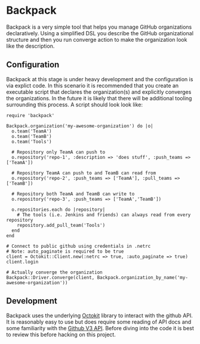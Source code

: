 # Backpack

Backpack is a very simple tool that helps you manage GitHub organizations declaratively.
Using a simplified DSL you describe the GitHub organizational structure and then you run
converge action to make the organization look like the description.

## Configuration

Backpack at this stage is under heavy development and the configuration is via explict code. In this scenario
it is recommended that you create an executable script that declares the organization(s) and explicitly converges
the organizations. In the future it is likely that there will be additional tooling surrounding this process.
A script should look look like:

    require 'backpack'
    
    Backpack.organization('my-awesome-organization') do |o|
      o.team('TeamA')
      o.team('TeamB')
      o.team('Tools')
    
      # Repository only TeamA can push to
      o.repository('repo-1', :description => 'does stuff', :push_teams => ['TeamA'])
      
      # Repository TeamA can push to and TeamB can read from
      o.repository('repo-2', :push_teams => ['TeamA'], :pull_teams => ['TeamB'])
      
      # Repository both TeamA and TeamB can write to
      o.repository('repo-3', :push_teams => ['TeamA','TeamB'])

      o.repositories.each do |repository|
        # The tools (i.e. Jenkins and friends) can always read from every repository
        repository.add_pull_team('Tools')
      end
    end

    # Connect to public github using credentials in .netrc
    # Note: auto_paginate is required to be true
    client = Octokit::Client.new(:netrc => true, :auto_paginate => true)
    client.login
    
    # Actually converge the organization
    Backpack::Driver.converge(client, Backpack.organization_by_name('my-awesome-organization'))

## Development

Backpack uses the underlying [Octokit](http://octokit.github.io/octokit.rb/) library to interact with
the github API. It is reasonably easy to use but does require some reading of API docs and some familiarity
with the [Github V3 API](https://developer.github.com/v3/). Before diving into the code it is best to
review this before hacking on this project.
